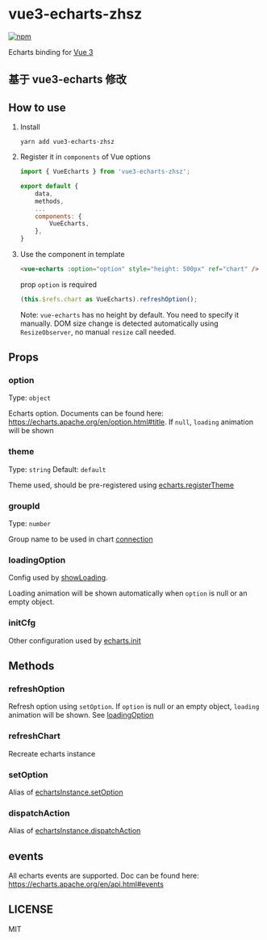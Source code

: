 # vue3-echarts-zhsz

[![npm](https://img.shields.io/npm/v/vue3-echarts-zhsz.svg)](https://www.npmjs.com/package/vue3-echarts-zhsz)

Echarts binding for [Vue 3](https://github.com/vuejs/vue-next)

## 基于 vue3-echarts 修改

## How to use

1. Install

   ```shell
   yarn add vue3-echarts-zhsz
   ```

2. Register it in `components` of Vue options

   ```js
   import { VueEcharts } from 'vue3-echarts-zhsz';

   export default {
       data,
       methods,
       ...
       components: {
           VueEcharts,
       },
   }
   ```

3. Use the component in template

   ```html
   <vue-echarts :option="option" style="height: 500px" ref="chart" />
   ```

   prop `option` is required

   ```ts
   (this.$refs.chart as VueEcharts).refreshOption();
   ```

   Note: `vue-echarts` has no height by default. You need to specify it manually. DOM size change is detected automatically using `ResizeObserver`, no manual `resize` call needed.

## Props

### option

Type: `object`

Echarts option. Documents can be found here: <https://echarts.apache.org/en/option.html#title>. If `null`, `loading` animation will be shown

### theme

Type: `string`
Default: `default`

Theme used, should be pre-registered using [echarts.registerTheme](https://echarts.apache.org/en/api.html#echarts.registerTheme)

### groupId

Type: `number`

Group name to be used in chart [connection](https://echarts.apache.org/en/api.html#echarts.connect)

### loadingOption

Config used by [showLoading](https://echarts.apache.org/en/api.html#echartsInstance.showLoading).

Loading animation will be shown automatically when `option` is null or an empty object.

### initCfg

Other configuration used by [echarts.init](https://echarts.apache.org/en/api.html#echarts.init)

## Methods

### refreshOption

Refresh option using `setOption`. If `option` is null or an empty object, `loading` animation will be shown. See [loadingOption](#loadingOption)

### refreshChart

Recreate echarts instance

### setOption

Alias of [echartsInstance.setOption](https://echarts.apache.org/en/api.html#echartsInstance.setOption)

### dispatchAction

Alias of [echartsInstance.dispatchAction](https://echarts.apache.org/en/api.html#echartsInstance.dispatchAction)

## events

All echarts events are supported. Doc can be found here: https://echarts.apache.org/en/api.html#events

## LICENSE

MIT
